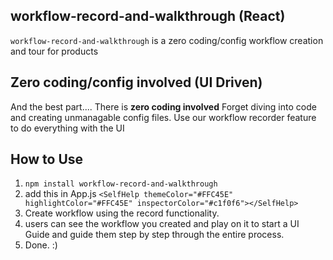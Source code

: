 ## workflow-record-and-walkthrough (React)

```workflow-record-and-walkthrough``` is a zero coding/config workflow creation and tour for products

## Zero coding/config involved (UI Driven)
And the best part.... There is **zero coding involved**
Forget diving into code and creating unmanagable config files. Use our workflow recorder feature to do everything with the UI

## How to Use

1) ```npm install workflow-record-and-walkthrough```
2) add this in App.js ```<SelfHelp themeColor="#FFC45E" highlightColor="#FFC45E" inspectorColor="#c1f0f6"></SelfHelp>```
3) Create workflow using the record functionality.
4) users can see the workflow you created and play on it to start a UI Guide and guide them step by step through the entire process.
5) Done. :)

